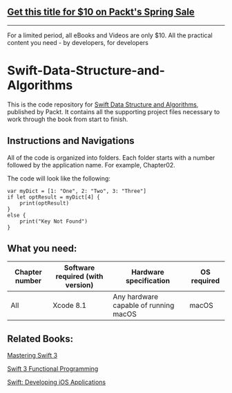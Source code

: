 ## [Get this title for $10 on Packt's Spring Sale](https://www.packt.com/B05101?utm_source=github&utm_medium=packt-github-repo&utm_campaign=spring_10_dollar_2022)
-----
For a limited period, all eBooks and Videos are only $10. All the practical content you need \- by developers, for developers

# Swift-Data-Structure-and-Algorithms
This is the code repository for  [Swift Data Structure and Algorithms](https://www.packtpub.com/application-development/swift-data-structure-and-algorithms?utm_source=GitHub&utm_campaign=9781785884504&utm_medium=repository), published by Packt. It contains all the supporting project files necessary to work through the book from start to finish.

## Instructions and Navigations
All of the code is organized into folders. Each folder starts with a number followed by the application name. For example, Chapter02.

The code will look like the following:
```
var myDict = [1: "One", 2: "Two", 3: "Three"] 
if let optResult = myDict[4] { 
    print(optResult) 
} 
else { 
    print("Key Not Found") 
} 
```

## What you need:
| Chapter number | Software required (with version) | Hardware specification | OS required |
| -------- | -------- | -------- | -------- |
| All | Xcode 8.1 | Any hardware capable of running macOS | macOS |

## Related Books:
[Mastering Swift 3](https://www.packtpub.com/application-development/mastering-swift-3?utm_source=GitHub&utm_medium=repository&utm_campaign=9781786466129)

[Swift 3 Functional Programming](https://www.packtpub.com/application-development/swift-3-functional-programming?utm_source=GitHub&utm_medium=repository&utm_campaign=9781785883880)

[Swift: Developing iOS Applications](https://www.packtpub.com/virtualization-and-cloud/swift-developing-ios-applications?utm_source=GitHub&utm_medium=repository&utm_campaign=9781787120242)
